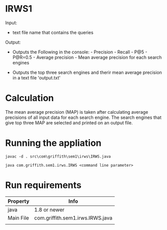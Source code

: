 # IRWS1

Input:

- text file name that contains the queries

Output:

- Outputs the Following in the console:
        -  Precision
        -  Recall
        -  P@5
        -  P@R=0.5
        -  Average precision
        -  Mean average precision for each search engines

- Outputs the top three search engines and therir mean average precision in a text file 'output.txt'

# Calculation
The mean average precision (MAP) is taken after calculating average precisions of all input data for each search engine. The search engines that give top three MAP are selected and printed on an output file.

# Running the appliation
`javac -d . src\com\griffith\sem1\irws\IRWS.java`

`java com.griffith.sem1.irws.IRWS <command line parameter>`

# Run requirements
| Property | Info |
| ------ | ------ |
| java | 1.8 or newer  |
| Main File | com.griffith.sem1.irws.IRWS.java |
|||
